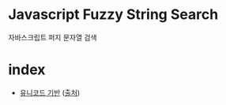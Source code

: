 # Javascript Fuzzy String Search
자바스크립트 퍼지 문자열 검색


# index

 - [유니코드 기반](/src/based_unicode/based_unicode.js) ([출처](https://taegon.kim/archives/9919))